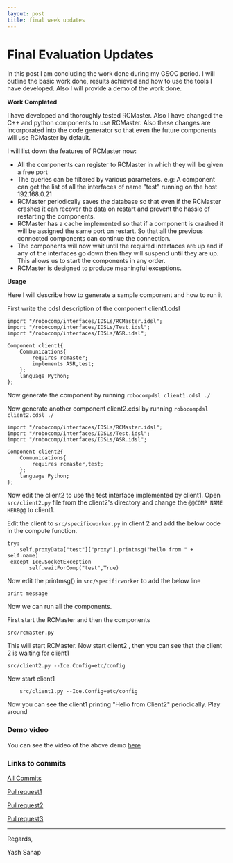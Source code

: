 ```yaml
---
layout: post
title: final week updates
---
```


Final Evaluation Updates
=======
In this post I am concluding the work done during my GSOC period. I will outline the basic work done, results achieved and how to use the tools I have developed.
Also I will provide a demo of the work done.

__Work Completed__

I have developed and thoroughly tested RCMaster. Also I have changed the C++ and python components to use RCMaster. Also these changes are incorporated into the code generator so that even the future components will use RCMaster by default.

I will list down the features of RCMaster now:
* All the components can register to RCMaster in which they will be given a free port
* The queries can be filtered by various parameters. e.g: A component can get the list of all the interfaces of name "test" running on the host 192.168.0.21 
* RCMaster periodically saves the database so that even if the RCMaster crashes it can recover the data on restart and prevent the hassle of restarting the components.
* RCMaster has a cache implemented so that if a component is crashed it will be assigned the same port on restart. So that all the previous connected components can continue the connection.
* The components will now wait until the required interfaces are up and if any of the interfaces go down then they will suspend until they are up. This allows us to start the components in any order.
* RCMaster is designed to produce meaningful exceptions.

__Usage__

Here I will describe how to generate a sample component and how to run it

First write the cdsl description of the component client1.cdsl

	import "/robocomp/interfaces/IDSLs/RCMaster.idsl";
	import "/robocomp/interfaces/IDSLs/Test.idsl";
	import "/robocomp/interfaces/IDSLs/ASR.idsl";

	Component client1{
    	Communications{
        	requires rcmaster;
        	implements ASR,test;
    	};
    	language Python;
	};

Now generate the component by running  `robocompdsl client1.cdsl ./`

Now generate another component client2.cdsl by running `robocompdsl client2.cdsl ./`

	import "/robocomp/interfaces/IDSLs/RCMaster.idsl";
	import "/robocomp/interfaces/IDSLs/Test.idsl";
	import "/robocomp/interfaces/IDSLs/ASR.idsl";

	Component client2{
    	Communications{
        	requires rcmaster,test;
    	};
    	language Python;
	};
Now edit the client2 to use the test interface implemented by client1. Open `src/client2.py` file from the client2's directory and change the `@@COMP NAME HERE@@` to client1.

Edit the client to `src/specificworker.py` in client 2 and add the below code in the compute function.

    try:
        self.proxyData["test"]["proxy"].printmsg("hello from " + self.name)
     except Ice.SocketException
           self.waitForComp("test",True)
 
 Now edit the printmsg() in `src/specificworker` to add the below line
 	
    print message

Now we can run all the components.

First start the RCMaster and then the components
	
    src/rcmaster.py
   This will start RCMaster.
   Now start client2 , then you can see that the client 2 is waiting for client1
   
   	src/client2.py --Ice.Config=etc/config
    
   Now start client1
   		
        src/client1.py --Ice.Config=etc/config
      
      
  Now you can see the client1 printing "Hello from Client2" periodically.
  Play around
  
### Demo video

You can see the video of the above demo [here](https://github.com/robocomp/website/blob/gh-pages/img/rcmaster_demo.mp4)

### Links to commits

[All Commits](https://github.com/robocomp/robocomp/commits?author=yashsanap)

[Pullrequest1](https://github.com/robocomp/robocomp/pull/78)

[Pullrequest2]()

[Pullrequest3]()



 ----------------
Regards, 

Yash Sanap
